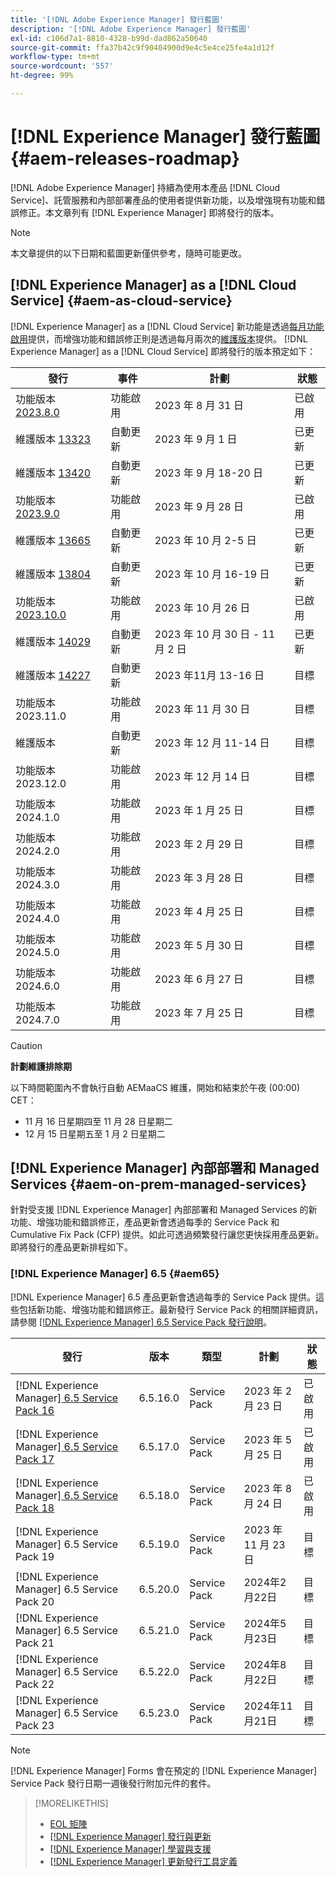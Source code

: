```yaml
---
title: '[!DNL Adobe Experience Manager] 發行藍圖'
description: '[!DNL Adobe Experience Manager] 發行藍圖'
exl-id: c106d7a1-8810-4328-b99d-dad862a50640
source-git-commit: ffa37b42c9f90404900d9e4c5e4ce25fe4a1d12f
workflow-type: tm+mt
source-wordcount: '557'
ht-degree: 99%

---
```


# [!DNL Experience Manager] 發行藍圖 {#aem-releases-roadmap}

[!DNL Adobe Experience Manager] 持續為使用本產品 [!DNL Cloud Service]、託管服務和內部部署產品的使用者提供新功能，以及增強現有功能和錯誤修正。本文章列有 [!DNL Experience Manager] 即將發行的版本。

>[!NOTE]
>
>本文章提供的以下日期和藍圖更新僅供參考，隨時可能更改。

## [!DNL Experience Manager] as a [!DNL Cloud Service] {#aem-as-cloud-service}

[!DNL Experience Manager] as a [!DNL Cloud Service] 新功能是透過[每月功能啟用](https://experienceleague.adobe.com/docs/experience-manager-cloud-service/content/release-notes/release-notes/release-notes-current.html)提供，而增強功能和錯誤修正則是透過每月兩次的[維護版本](https://experienceleague.adobe.com/docs/experience-manager-cloud-service/content/release-notes/maintenance/latest.html)提供。
[!DNL Experience Manager] as a [!DNL Cloud Service] 即將發行的版本預定如下：

| 發行 | 事件 | 計劃 | 狀態 |
|---|---|---|---|
| 功能版本 [2023.8.0](https://experienceleague.adobe.com/docs/experience-manager-cloud-service/content/release-notes/release-notes/2023/release-notes-2023-8-0.html) | 功能啟用 | 2023 年 8 月 31 日 | 已啟用 |
| 維護版本 [13323](https://experienceleague.adobe.com/docs/experience-manager-cloud-service/content/release-notes/maintenance/2023/2023.9.0.html#release-13323) | 自動更新 | 2023 年 9 月 1 日 | 已更新 |
| 維護版本 [13420](https://experienceleague.adobe.com/docs/experience-manager-cloud-service/content/release-notes/maintenance/2023/2023.9.0.html#release-13420) | 自動更新 | 2023 年 9 月 18-20 日 | 已更新 |
| 功能版本 [2023.9.0](https://experienceleague.adobe.com/docs/experience-manager-cloud-service/content/release-notes/release-notes/2023/release-notes-2023-9-0.html) | 功能啟用 | 2023 年 9 月 28 日 | 已啟用 |
| 維護版本 [13665](https://experienceleague.adobe.com/docs/experience-manager-cloud-service/content/release-notes/maintenance/2023/2023.10.0.html#release-13665) | 自動更新 | 2023 年 10 月 2-5 日 | 已更新 |
| 維護版本 [13804](https://experienceleague.adobe.com/docs/experience-manager-cloud-service/content/release-notes/maintenance/2023/2023.10.0.html#release-13804) | 自動更新 | 2023 年 10 月 16-19 日 | 已更新 |
| 功能版本 [2023.10.0](https://experienceleague.adobe.com/docs/experience-manager-cloud-service/content/release-notes/release-notes/release-notes-current.html) | 功能啟用 | 2023 年 10 月 26 日 | 已啟用 |
| 維護版本 [14029](https://experienceleague.adobe.com/docs/experience-manager-cloud-service/content/release-notes/maintenance/2023/2023.11.0.html#release-14029) | 自動更新 | 2023 年 10 月 30 日 - 11 月 2 日 | 已更新 |
| 維護版本 [14227](https://experienceleague.adobe.com/docs/experience-manager-cloud-service/content/release-notes/maintenance/latest.html) | 自動更新 | 2023 年11月 13-16 日 | 目標 |
| 功能版本 2023.11.0 | 功能啟用 | 2023 年 11 月 30 日 | 目標 |
| 維護版本 | 自動更新 | 2023 年 12 月 11-14 日 | 目標 |
| 功能版本 2023.12.0 | 功能啟用 | 2023 年 12 月 14 日 | 目標 |
| 功能版本 2024.1.0 | 功能啟用 | 2023 年 1 月 25 日 | 目標 |
| 功能版本 2024.2.0 | 功能啟用 | 2023 年 2 月 29 日 | 目標 |
| 功能版本 2024.3.0 | 功能啟用 | 2023 年 3 月 28 日 | 目標 |
| 功能版本 2024.4.0 | 功能啟用 | 2023 年 4 月 25 日 | 目標 |
| 功能版本 2024.5.0 | 功能啟用 | 2023 年 5 月 30 日 | 目標 |
| 功能版本 2024.6.0 | 功能啟用 | 2023 年 6 月 27 日 | 目標 |
| 功能版本 2024.7.0 | 功能啟用 | 2023 年 7 月 25 日 | 目標 |

>[!CAUTION]
>
>**計劃維護排除期**
>
> 以下時間範圍內不會執行自動 AEMaaCS 維護，開始和結束於午夜 (00:00) CET：
>
>* 11 月 16 日星期四至 11 月 28 日星期二
>* 12 月 15 日星期五至 1 月 2 日星期二

## [!DNL Experience Manager] 內部部署和 Managed Services {#aem-on-prem-managed-services}

針對受支援 [!DNL Experience Manager] 內部部署和 Managed Services 的新功能、增強功能和錯誤修正，產品更新會透過每季的 Service Pack 和 Cumulative Fix Pack (CFP) 提供。如此可透過頻繁發行讓您更快採用產品更新。即將發行的產品更新排程如下。

### [!DNL Experience Manager] 6.5 {#aem65}

[!DNL Experience Manager] 6.5 產品更新會透過每季的 Service Pack 提供。這些包括新功能、增強功能和錯誤修正。最新發行 Service Pack 的相關詳細資訊，請參閱 [[!DNL Experience Manager] 6.5 Service Pack 發行說明](https://experienceleague.adobe.com/docs/experience-manager-65/release-notes/release-notes.html)。

| 發行 | 版本 | 類型 | 計劃 | 狀態 |
|---|---|---|---|---|
| [!DNL Experience Manager][ 6.5 Service Pack 16](https://experienceleague.adobe.com/docs/experience-manager-65/release-notes/service-pack/6.5.16.html) | 6.5.16.0 | Service Pack | 2023 年 2 月 23 日 | 已啟用 |
| [!DNL Experience Manager][ 6.5 Service Pack 17](https://experienceleague.adobe.com/docs/experience-manager-65/release-notes/service-pack/6.5.17.html) | 6.5.17.0 | Service Pack | 2023 年 5 月 25 日 | 已啟用 |
| [!DNL Experience Manager][ 6.5 Service Pack 18](https://experienceleague.adobe.com/docs/experience-manager-65/release-notes/release-notes.html) | 6.5.18.0 | Service Pack | 2023 年 8 月 24 日 | 已啟用 |
| [!DNL Experience Manager] 6.5 Service Pack 19 | 6.5.19.0 | Service Pack | 2023 年 11 月 23 日 | 目標 |
| [!DNL Experience Manager] 6.5 Service Pack 20 | 6.5.20.0 | Service Pack | 2024年2月22日 | 目標 |
| [!DNL Experience Manager] 6.5 Service Pack 21 | 6.5.21.0 | Service Pack | 2024年5月23日 | 目標 |
| [!DNL Experience Manager] 6.5 Service Pack 22 | 6.5.22.0 | Service Pack | 2024年8月22日 | 目標 |
| [!DNL Experience Manager] 6.5 Service Pack 23 | 6.5.23.0 | Service Pack | 2024年11月21日 | 目標 |

>[!NOTE]
>
>[!DNL Experience Manager] Forms 會在預定的 [!DNL Experience Manager] Service Pack 發行日期一週後發行附加元件的套件。

>[!MORELIKETHIS]
>
>* [EOL 矩陣](https://helpx.adobe.com/tw/support/programs/eol-matrix.html)
>* [[!DNL Experience Manager] 發行與更新](https://experienceleague.adobe.com/docs/experience-manager-release-information/aem-release-updates/aem-releases-updates.html?lang=zh-Hant)
>* [[!DNL Experience Manager] 學習與支援](https://experienceleague.adobe.com/docs/experience-manager-cloud-service.html)
>* [[!DNL Experience Manager] 更新發行工具定義](/help/using/update-release-vehicle-definitions.md)
